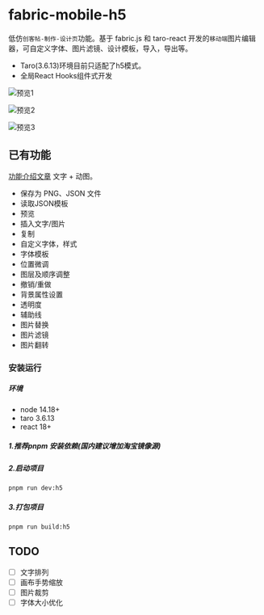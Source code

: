 

# fabric-mobile-h5

低仿`创客帖-制作-设计页`功能。基于 fabric.js 和 taro-react 开发的`移动端`图片编辑器，可自定义字体、图片滤镜、设计模板，导入，导出等。

*  Taro(3.6.13)环境目前只适配了h5模式。
*  全局React Hooks组件式开发


![预览1](https://p1-juejin.byteimg.com/tos-cn-i-k3u1fbpfcp/a0288b9f42bd4ccbb2c3cbd6db3031a0~tplv-k3u1fbpfcp-jj-mark:0:0:0:0:q75.image#?w=722&h=1470&e=png&b=1c1c1c)



![预览2](https://p6-juejin.byteimg.com/tos-cn-i-k3u1fbpfcp/a2d83a9b58474655903e1abd1f67ce10~tplv-k3u1fbpfcp-jj-mark:0:0:0:0:q75.image#?w=352&h=762&e=gif&f=508&b=fefefe)



![预览3](https://p9-juejin.byteimg.com/tos-cn-i-k3u1fbpfcp/d9311389a1ef4431a95557739b65c68f~tplv-k3u1fbpfcp-jj-mark:0:0:0:0:q75.image#?w=360&h=744&e=gif&f=785&b=1a1a1a)

## 已有功能

[功能介绍文章](https://juejin.cn/post/7222141882515128375) 文字 + 动图。

*   保存为 PNG、JSON 文件
*   读取JSON模板
*   预览
*   插入文字/图片
*   复制
*   自定义字体，样式
*   字体模板
*   位置微调
*   图层及顺序调整
*   撤销/重做
*   背景属性设置
*   透明度
*   辅助线
*   图片替换
*   图片滤镜
*   图片翻转


### 安装运行
##### 环境
* node 14.18+
* taro 3.6.13
* react 18+

##### 1.推荐pnpm 安装依赖(国内建议增加淘宝镜像源)

##### 2.启动项目

```
pnpm run dev:h5
```

##### 3.打包项目

```
pnpm run build:h5
```


## TODO
*   [ ] 文字排列
*   [ ] 画布手势缩放
*   [ ] 图片裁剪
*   [ ] 字体大小优化
